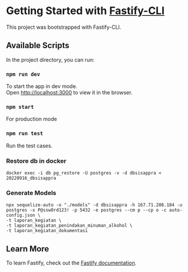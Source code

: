 # Getting Started with [Fastify-CLI](https://www.npmjs.com/package/fastify-cli)
This project was bootstrapped with Fastify-CLI.

## Available Scripts

In the project directory, you can run:

### `npm run dev`

To start the app in dev mode.\
Open [http://localhost:3000](http://localhost:3000) to view it in the browser.

### `npm start`

For production mode

### `npm run test`

Run the test cases.

### Restore db in docker

```shell
docker exec -i db pg_restore -U postgres -v -d dbsisappra < 20220916_dbsisappra
```

### Generate Models

```shell
npx sequelize-auto -o "./models" -d dbsisappra -h 167.71.208.184 -u postgres -x P@ssw0rd123! -p 5432 -e postgres --cm p --cp o -c auto-config.json \
-t laporan_kegiatan \
-t laporan_kegiatan_penindakan_minuman_alkohol \
-t laporan_kegiatan_dokumentasi
```

## Learn More

To learn Fastify, check out the [Fastify documentation](https://www.fastify.io/docs/latest/).
